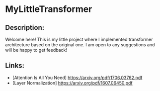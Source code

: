 # MyLittleTransformer

## Description:
Welcome here! This is my little project where I implemented transformer architecture based on the original one. I am open to any suggestions and will be happy to get feedback!

## Links:
* [Attention Is All You Need] https://arxiv.org/pdf/1706.03762.pdf
* [Layer Normalization] https://arxiv.org/pdf/1607.06450.pdf
